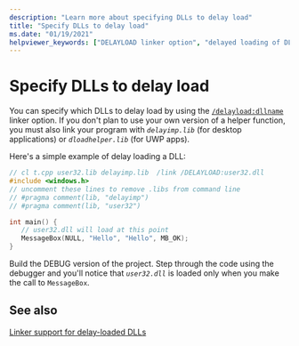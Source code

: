 ```yaml
---
description: "Learn more about specifying DLLs to delay load"
title: "Specify DLLs to delay load"
ms.date: "01/19/2021"
helpviewer_keywords: ["DELAYLOAD linker option", "delayed loading of DLLs", "delayed loading of DLLs, specifying", "/DELAYLOAD linker option"]
---
```

# Specify DLLs to delay load

You can specify which DLLs to delay load by using the [`/delayload:dllname`](delayload-delay-load-import.md) linker option. If you don't plan to use your own version of a helper function, you must also link your program with *`delayimp.lib`* (for desktop applications) or *`dloadhelper.lib`* (for UWP apps).

Here's a simple example of delay loading a DLL:

```cpp
// cl t.cpp user32.lib delayimp.lib  /link /DELAYLOAD:user32.dll
#include <windows.h>
// uncomment these lines to remove .libs from command line
// #pragma comment(lib, "delayimp")
// #pragma comment(lib, "user32")

int main() {
   // user32.dll will load at this point
   MessageBox(NULL, "Hello", "Hello", MB_OK);
}
```

Build the DEBUG version of the project. Step through the code using the debugger and you'll notice that *`user32.dll`* is loaded only when you make the call to `MessageBox`.

## See also

[Linker support for delay-loaded DLLs](linker-support-for-delay-loaded-dlls.md)
